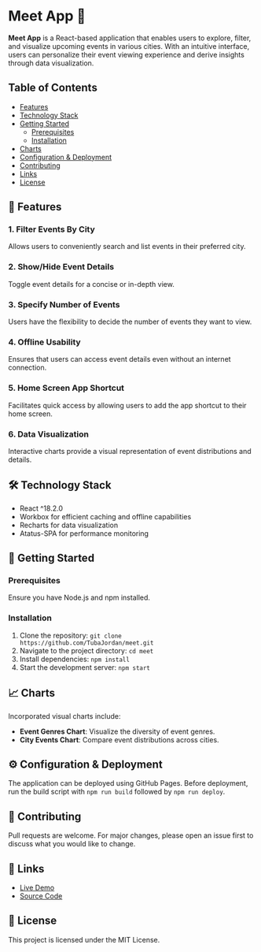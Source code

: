 # Meet App 📅

**Meet App** is a React-based application that enables users to explore, filter, and visualize upcoming events in various cities. With an intuitive interface, users can personalize their event viewing experience and derive insights through data visualization.

## Table of Contents
- [Features](#-features)
- [Technology Stack](#️-technology-stack)
- [Getting Started](#-getting-started)
  - [Prerequisites](#prerequisites)
  - [Installation](#installation)
- [Charts](#-charts)
- [Configuration & Deployment](#️-configuration--deployment)
- [Contributing](#-contributing)
- [Links](#-links)
- [License](#-license)

## 🌟 Features

### 1. Filter Events By City
Allows users to conveniently search and list events in their preferred city.

### 2. Show/Hide Event Details
Toggle event details for a concise or in-depth view.

### 3. Specify Number of Events
Users have the flexibility to decide the number of events they want to view.

### 4. Offline Usability
Ensures that users can access event details even without an internet connection.

### 5. Home Screen App Shortcut
Facilitates quick access by allowing users to add the app shortcut to their home screen.

### 6. Data Visualization
Interactive charts provide a visual representation of event distributions and details.

## 🛠️ Technology Stack

- React ^18.2.0
- Workbox for efficient caching and offline capabilities
- Recharts for data visualization
- Atatus-SPA for performance monitoring

## 🔧 Getting Started

### Prerequisites
Ensure you have Node.js and npm installed.

### Installation
1. Clone the repository: `git clone https://github.com/TubaJordan/meet.git`
2. Navigate to the project directory: `cd meet`
3. Install dependencies: `npm install`
4. Start the development server: `npm start`

## 📈 Charts

Incorporated visual charts include:
- **Event Genres Chart**: Visualize the diversity of event genres.
- **City Events Chart**: Compare event distributions across cities.

## ⚙️ Configuration & Deployment

The application can be deployed using GitHub Pages. Before deployment, run the build script with `npm run build` followed by `npm run deploy`.

## 🤝 Contributing

Pull requests are welcome. For major changes, please open an issue first to discuss what you would like to change.

## 🔗 Links

- [Live Demo](https://TubaJordan.github.io/meet)
- [Source Code](https://github.com/TubaJordan/meet)

## 📜 License

This project is licensed under the MIT License.